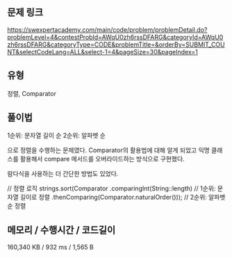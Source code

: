 ## 문제 링크

https://swexpertacademy.com/main/code/problem/problemDetail.do?problemLevel=4&contestProbId=AWqU0zh6rssDFARG&categoryId=AWqU0zh6rssDFARG&categoryType=CODE&problemTitle=&orderBy=SUBMIT_COUNT&selectCodeLang=ALL&select-1=4&pageSize=30&pageIndex=1

## 유형

정렬, Comparator

## 풀이법

1순위: 문자열 길이 순
2순위: 알파벳 순

으로 정렬을 수행하는 문제였다. Comparator의 활용법에 대해 알게 되었고 익명 클래스를 활용해서 compare 메서드를 오버라이드하는 방식으로 구현했다.

람다식을 사용하는 더 간단한 방법도 있었다.

// 정렬 로직
strings.sort(Comparator
.comparingInt(String::length) // 1순위: 문자열 길이로 정렬
.thenComparing(Comparator.naturalOrder())); // 2순위: 알파벳 순 정렬

## 메모리 / 수행시간 / 코드길이

160,340 KB / 932 ms / 1,565 B
